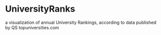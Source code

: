 UniversityRanks
===============

a visualization of annual University Rankings, according to data published by QS topuniversities.com
